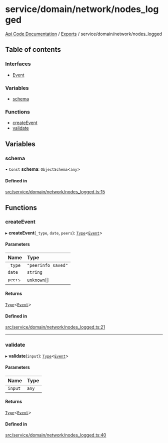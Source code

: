 # service/domain/network/nodes\_logged
 
[Api Code Documentation](../README.md) / [Exports](../modules.md) / service/domain/network/nodes\_logged

## Table of contents

### Interfaces

- [Event](../interfaces/service_domain_network_nodes_logged.Event.md)

### Variables

- [schema](service_domain_network_nodes_logged.md#schema)

### Functions

- [createEvent](service_domain_network_nodes_logged.md#createevent)
- [validate](service_domain_network_nodes_logged.md#validate)

## Variables

### schema

• `Const` **schema**: `ObjectSchema`<`any`\>

#### Defined in

[src/service/domain/network/nodes_logged.ts:15](https://github.com/openkfw/TruBudget/blob/a06c11b/api/src/service/domain/network/nodes_logged.ts#L15)

## Functions

### createEvent

▸ **createEvent**(`_type`, `date`, `peers`): [`Type`](result.md#type)<[`Event`](../interfaces/service_domain_network_nodes_logged.Event.md)\>

#### Parameters

| Name | Type |
| :------ | :------ |
| `_type` | ``"peerinfo_saved"`` |
| `date` | `string` |
| `peers` | `unknown`[] |

#### Returns

[`Type`](result.md#type)<[`Event`](../interfaces/service_domain_network_nodes_logged.Event.md)\>

#### Defined in

[src/service/domain/network/nodes_logged.ts:21](https://github.com/openkfw/TruBudget/blob/a06c11b/api/src/service/domain/network/nodes_logged.ts#L21)

___

### validate

▸ **validate**(`input`): [`Type`](result.md#type)<[`Event`](../interfaces/service_domain_network_nodes_logged.Event.md)\>

#### Parameters

| Name | Type |
| :------ | :------ |
| `input` | `any` |

#### Returns

[`Type`](result.md#type)<[`Event`](../interfaces/service_domain_network_nodes_logged.Event.md)\>

#### Defined in

[src/service/domain/network/nodes_logged.ts:40](https://github.com/openkfw/TruBudget/blob/a06c11b/api/src/service/domain/network/nodes_logged.ts#L40)
